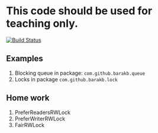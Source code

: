 # This code should be used for teaching only.

[![Build Status](https://travis-ci.org/barakb/java-concurrency.svg?branch=master)](https://travis-ci.org/barakb/java-concurrency) 


## Examples
 
 1. Blocking queue in package: `com.github.barakb.queue`
 2. Locks in package `com.github.barakb.lock`


## Home work

 1. PreferReadersRWLock
 2. PreferWriterRWLock
 3. FairRWLock